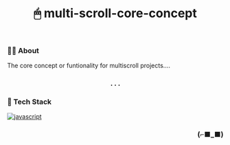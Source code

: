<h1 align="center">🖱 multi-scroll-core-concept</h1>

<br>

### 👨‍💻 About

The core concept or funtionality for multiscroll projects....

<h3 align="center">. . .</h3>

### 🧰 Tech Stack

[<img alt="javascript" src="https://img.shields.io/badge/JavaScript-323330?style=for-the-badge&logo=javascript&logoColor=F7DF1E" />](https://developer.mozilla.org/en-US/docs/Web/javascript)

<h3 align="right">(⌐■_■)</h3>
